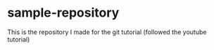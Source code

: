 # sample-repository
This is the repository I made for the git tutorial (followed the youtube tutorial)